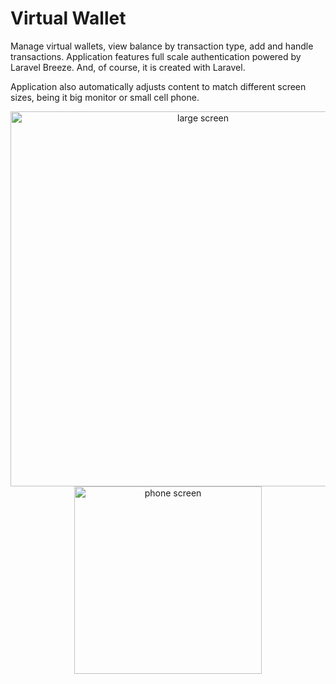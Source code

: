 # Virtual Wallet

Manage virtual wallets, view balance by transaction type, add and handle transactions. Application features full scale
authentication powered by Laravel Breeze. And, of course, it is created with Laravel.

Application also automatically adjusts content to match different screen sizes, being it big monitor or small cell
phone.

<div align="center">
<img src="https://www.dropbox.com/s/wcl23mrql00y3fh/1.png?raw=1" width="600px" alt="large screen">
<img src="https://www.dropbox.com/s/5d4a779kzy8jeyl/2.png?raw=1" width="300px" alt="phone screen">
</div>